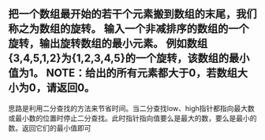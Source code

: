 ## 把一个数组最开始的若干个元素搬到数组的末尾，我们称之为数组的旋转。 输入一个非减排序的数组的一个旋转，输出旋转数组的最小元素。 例如数组{3,4,5,1,2}为{1,2,3,4,5}的一个旋转，该数组的最小值为1。 NOTE：给出的所有元素都大于0，若数组大小为0，请返回0。

思路是利用二分查找的方法来节省时间。当二分查找low、high指针都指向最大数或最小数的位置时停止二分查找。此时指针指向值要么是最大的数，要么是最小的数。返回它们的最小值即可